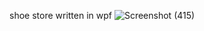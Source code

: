shoe store written in wpf
![Screenshot (415)](https://github.com/user-attachments/assets/55dff314-04eb-41f9-8f86-b3776f1137f6)
